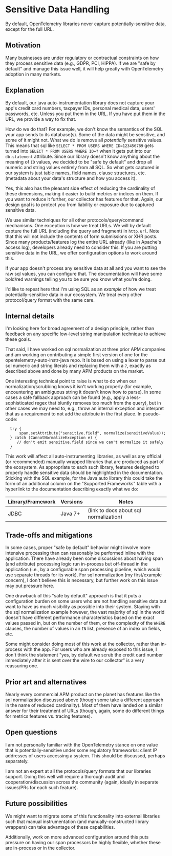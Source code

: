 #  Sensitive Data Handling

By default, OpenTelemetry libraries never capture potentially-sensitive data, except for the full URL.

## Motivation

Many businesses are under regulatory or contractual constraints on how they process sensitive data (e.g., GDPR, 
PCI, HIPPA).  If we are "safe by default" and manage this issue well, it will help greatly with 
OpenTelemetry adoption in many markets.

## Explanation

By default, our java auto-instrumentation library does not capture your app's credit card numbers, taxpayer IDs, 
personal medical data, users' passwords, etc.  Unless you put them in the URL.  If you have put them in the URL, we provide a way to fix that.

How do we do that?  For example, we don't know the semantics of the SQL your app sends to its database(s).  Some of the data might be 
sensitive, and some of it might not.  What we do is remove all 
*potentially* sensitive values.  This means that sql like `SELECT * FROM USERS WHERE ID=123456789` gets turned into
`SELECT * FROM USERS WHERE ID=?` when it gets put into our `db.statement` attribute.  Since our library doesn't know anything about the 
meaning of `ID` values, we decided to be "safe by default" and drop all numeric and string values entirely from all SQL.  So what gets 
captured in our system is just table names, field names, clause structures, etc. (metadata about your data's structure and how you access it).

Yes, this also has the pleasant side effect of reducing the cardinality of these dimensions, making it easier to build metrics or indices on them. 
If you want to reduce it further, our collector has features for that.  Again, our design goal is to protect you from 
liability or exposure due to captured sensitive data.

We use similar techniques for all other protocols/query/command mechanisms.  One exception is how we treat URLs.  We will by
default capture the full URL (including the query and fragment) in `http.url`.  Note that this will not include
the contents of form submissions or XHR posts.  Since many products/features log the entire URL already 
(like in Apache's access log), developers already need to consider this.  If you are putting sensitive data in the URL,
we offer configuration options to work around this.

If your app doesn't process any sensitive data at all and you want to see the raw sql values, you can configure that.  The documentation
will have some bold/red warnings telling you to be sure you know what you're doing.

I'd like to repeat here that I'm using SQL as an *example* of how we treat potentially-sensitive data in our ecosystem.  We treat every other protocol/query format
with the same care.
 
## Internal details

I'm looking here for broad agreement of a design principle, rather than feedback on any specific low-level string manipulation technique to
achieve these goals.

That said, I have worked on sql normalization at three prior APM companies and am working on contributing a simple first version of one for the 
opentelemetry-auto-instr-java repo.  It is based on using a lexer to parse out sql numeric and string literals and replacing them with a `?`, exactly
as described above and done by many APM products on the market.

One interesting technical point to raise is what to do when our normalization/scrubbing knows it isn't working properly (for
example, encountering an ambiguous string it doesn't know how to parse).  In some cases a safe fallback approach can be found (e.g., apply a 
less-sophisticated regex that bluntly removes too much from the query), but in other cases we may need to, e.g., throw an internal exception and 
interpret that as a requirement to not add the 
attribute in the first place.  In pseudo-code:
```
  try {
      span.setAttribute("sensitive.field", normalize(sensitiveValue));
  } catch (CannotNormalizeException e) {
     // don't emit sensitive.field since we can't normalize it safely
  }
```

This work will affect all auto-instrumenting libraries, as well as any official (or recommended) manually wrapped libraries that are 
produced as part of the ecosystem.  As appropriate to each such library, features designed to properly handle sensitive data should
be highlighted in the documentation.  Sticking with the SQL example, for the Java auto library this could take the form of an additional column
on the "Supported Frameworks" table with a hyperlink to the documentation describing exactly what we do:

| Library/Framework                                                                                    | Versions                       | Notes                                      |
|------------------------------------------------------------------------------------------------------|--------------------------------|--------------------------------------------|
| [JDBC](https://docs.oracle.com/en/java/javase/11/docs/api/java.sql/java/sql/package-summary.html)    | Java 7+                        | (link to docs about sql normalization)     |


## Trade-offs and mitigations

In some cases, proper "safe by default" behavior might involve more intensive processing than can reasonably be performed inline with the application.  There have 
already been some discussions about having span (and attribute) processing logic run in-process but off-thread in the application (i.e., by a configurable span 
processing pipeline, which would use separate threads for its work).  For sql normalization (my first/example concern), I don't believe this is necessary, but 
further work on this issue may put pressure here.

One drawback of this "safe by default" approach is that it puts a configuration burden on some users who are not handling sensitive data but
want to have as much visibility as possible into their system.  Staying with the sql normalization example however, the vast majority of sql in the world doesn't 
have different performance characteristics based on the exact values passed in, but on the number of them, or the complexity of the `WHERE` clauses, 
the number of values in an `IN` list, presence of an index on fields, etc.

Some might consider doing most of this work at the collector, rather than in-process with the app.  For users who are already exposed to this 
issue, I don't think the statement "yes, by default we scrub the credit card number immediately after it is sent over the wire to our collector" is a very reassuring one.

## Prior art and alternatives

Nearly every commercial APM product on the planet has features like the sql normalization discussed above (though some take a different approach in the name of reduced
cardinality).  Most of them have landed on a similar answer for their treatment of URLs (though, again, some do different things for metrics features vs. tracing features).

## Open questions

I am not personally familiar with the OpenTelemetry stance on one value that is potentially-sensitive under some regulatory frameworks: client IP addresses
of users accessing a system.  This should be discussed, perhaps separately.

I am not an expert at all the protocols/query formats that our libraries support.  Doing this well will require a thorough audit and cooperation/discussion across
the community (again, ideally in separate issues/PRs for each such feature).

## Future possibilities

We might want to migrate some of this functionality into external libraries such that manual instrumentation (and manually-constructed library wrappers) can take advantage of these capabilities.

Additionally, work on more advanced configuration around this puts pressure on having our span processors be highly flexible, whether these are in-process or in the collector.
